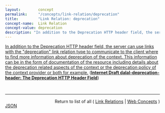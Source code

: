 ```yaml
---
layout:        concept
permalink:     "/concepts/link-relation/deprecation"
title:         "Link Relation: deprecation"
concept-name:  Link Relation
concept-value: deprecation
description: "In addition to the Deprecation HTTP header field, the server can use links with the \"deprecation\" link relation type to communicate to the client where to find more information about deprecation of the context. This information can be in the form of documentation of the resource including details about the deprecation related aspects of the context or the deprecation policy of the context provider or both for example."
---
```


[In addition to the Deprecation HTTP header field, the server can use links with the "deprecation" link relation type to communicate to the client where to find more information about deprecation of the context. This information can be in the form of documentation of the resource including details about the deprecation related aspects of the context or the deprecation policy of the context provider or both for example.](http://tools.ietf.org/html/draft-dalal-deprecation-header#section-3 "Read documentation for Link Relation &#34;deprecation&#34;") (**[Internet Draft dalal-deprecation-header: The Deprecation HTTP Header Field](/specs/IETF/I-D/dalal-deprecation-header "The HTTP Deprecation response header field can be used to signal to consumers of a URI-identified resource that the use of the resource has been deprecated. Additionally, the deprecation link relation can be used to link to a resource that provides additional context for the deprecation, and possibly ways in which clients can find a replacement for the deprecated resource.")**)

<br/>
<hr/>

<p style="float : left"><a href="./deprecation.json" title="JSON representing this particular Web Concept value">JSON</a></p>
<p style="text-align: right">Return to list of all ( <a href="../link-relation/">Link Relations</a> | <a href="../">Web Concepts</a> )</p>
